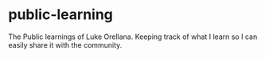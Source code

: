 # public-learning
The Public learnings of Luke Orellana. Keeping track of what I learn so I can easily share it with the community.
